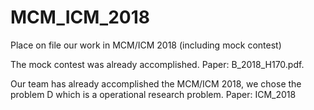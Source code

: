 # MCM_ICM_2018
Place on file our work in MCM/ICM 2018 (including mock contest)

The mock contest was already accomplished. Paper: B_2018_H170.pdf.

Our team has already accomplished the MCM/ICM 2018, we chose the problem D which is a operational research problem.
Paper: ICM_2018
